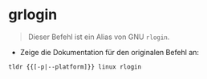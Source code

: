 # grlogin

> Dieser Befehl ist ein Alias von GNU `rlogin`.

- Zeige die Dokumentation für den originalen Befehl an:

`tldr {{[-p|--platform]}} linux rlogin`
